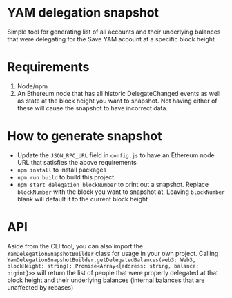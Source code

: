 # YAM delegation snapshot

Simple tool for generating list of all accounts and their underlying balances that were delegating for the Save YAM account at a specific block height

# Requirements
1. Node/npm
2. An Ethereum node that has all historic DelegateChanged events as well as state at the block height you want to snapshot. Not having either of these will cause the snapshot to have incorrect data.

# How to generate snapshot

  - Update the `JSON_RPC_URL` field in `config.js` to have an Ethereum node URL that satisfies the above requirements
  - `npm install` to install packages
  - `npm run build` to build this project
  - `npm start delegation blockNumber` to print out a snapshot. Replace `blockNumber` with the block you want to snapshot at. Leaving `blockNumber` blank will default it to the current block height

# API

Aside from the CLI tool, you can also import the `YamDelegationSnapshotBuilder` class for usage in your own project. Calling `YamDelegationSnapshotBuilder.getDelegatedBalances(web3: Web3, blockHeight: string): Promise<Array<{address: string, balance: bigint}>>` will return the list of people that were properly delegated at that block height and their underlying balances (internal balances that are unaffected by rebases)
